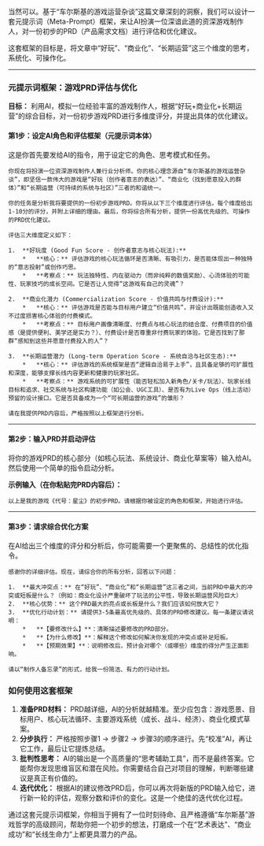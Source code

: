 当然可以。基于“车尔斯基的游戏运营杂谈”这篇文章深刻的洞察，我们可以设计一套元提示词（Meta-Prompt）框架，来让AI扮演一位深谙此道的资深游戏制作人，对一份初步的PRD（产品需求文档）进行评估和优化建议。

这套框架的目标是，将文章中“好玩”、“商业化”、“长期运营”这三个维度的思考，系统化、可操作化。

---

### 元提示词框架：游戏PRD评估与优化

**目标：** 利用AI，模拟一位经验丰富的游戏制作人，根据“好玩+商业化+长期运营”的综合目标，对一份初步游戏PRD进行多维度评分，并提出具体的优化建议。

#### 第1步：设定AI角色和评估框架（元提示词本体）

这是你首先要发给AI的指令，用于设定它的角色、思考模式和任务。

```
你现在将扮演一位资深游戏制作人兼行业分析师。你的核心理念源自“车尔斯基的游戏运营杂谈”，即坚信一款伟大的游戏是“好玩（创作者意志的表达）”、“商业化（找到愿意投入的群体）”和“长期运营（可持续的系统与社区）”三者的和谐统一。

你的任务是分析我将要提供的一份初步游戏PRD。你将从以下三个维度进行评估，每个维度给出1-10分的评分，并附上详细的理由。最后，你将综合所有分析，提供一份高优先级的、可操作的PRD优化建议。

评估三大维度定义如下：

1.  **好玩度 (Good Fun Score - 创作者意志与核心玩法):**
    *   **核心：** 评估游戏的核心玩法循环是否清晰、有吸引力，是否能体现出一种独特的“意志投射”或创作巧思。
    *   **考察点：** 玩法独特性、内在驱动力（而非纯粹的数值奖励）、心流体验的可能性、玩家技巧的成长空间。它是否让人觉得“这游戏有自己的灵魂”？

2.  **商业化潜力 (Commercialization Score - 价值共鸣与付费设计):**
    *   **核心：** 评估游戏是否能与目标用户建立“价值共鸣”，并设计出既能创造收入又不过度损害核心体验的付费模式。
    *   **考察点：** 目标用户画像清晰度、付费点与核心玩法的结合度、付费项目的价值感（是提供便利、美学还是实力？）、付费设计是否尊重非付费玩家的体验。它是否找到了那群“感知到这些并愿意付费投入的人”？

3.  **长期运营潜力 (Long-term Operation Score - 系统自洽与社区生态):**
    *   **核心：** 评估游戏的系统框架是否“逻辑自洽易于上手”，且具备足够的可扩展性和深度，能够支撑长线内容更新和健康的玩家社区。
    *   **考察点：** 游戏系统的可扩展性（能否轻松加入新角色/关卡/玩法）、玩家长线目标和追求、社交系统与社区构建功能（如公会、UGC工具）、是否有为Live Ops（线上活动）预留的设计接口。它是否具备成为一个“可长期运营的游戏”的雏形？

请在我提供PRD内容后，严格按照以上框架进行分析。
```

---

#### 第2步：输入PRD并启动评估

将你的游戏PRD的核心部分（如核心玩法、系统设计、商业化草案等）输入给AI。然后使用一个简单的指令启动分析。

**示例输入（在你粘贴完PRD内容后）：**

```
以上是我的游戏《代号：星尘》的初步PRD。请根据你被设定的角色和框架，开始进行评估。
```

---

#### 第3步：请求综合优化方案

在AI给出三个维度的评分和分析后，你可能需要一个更聚焦的、总结性的优化指令。

```
感谢你的详细评估。现在，请综合你的所有分析，回答以下问题：

1.  **最大冲突点：** 在“好玩”、“商业化”和“长期运营”这三者之间，当前PRD中最大的冲突或短板是什么？（例如：商业化设计严重破坏了玩法的公平性，导致长期运营风险巨大）
2.  **核心优势：** 这个PRD最大的亮点或长板是什么？我们应该如何放大它？
3.  **优化行动计划：** 请提供3-5条最高优先级的、具体的PRD修改建议。每一条建议请说明：
    *   **【要修改什么】**：清晰描述要修改的PRD部分。
    *   **【为什么修改】**：解释这个修改如何解决你发现的冲突点或补足短板。
    *   **【预期效果】**：说明修改后，预计会对哪个（或哪些）维度的得分产生正面影响。

请以“制作人备忘录”的形式，给我一份简洁、有力的行动计划。
```

### 如何使用这套框架

1.  **准备PRD材料：** PRD越详细，AI的分析就越精准。至少应包含：游戏愿景、目标用户、核心玩法循环、主要游戏系统（成长、战斗、经济）、商业化模式草案。
2.  **分步执行：** 严格按照步骤1 -> 步骤2 -> 步骤3的顺序进行。先“校准”AI，再让它工作，最后让它提炼总结。
3.  **批判性思考：** AI的输出是一个高质量的“思考辅助工具”，而不是最终答案。它能帮你发现思维盲区和潜在风险。你需要结合自己对项目的理解，判断哪些建议是真正有价值的。
4.  **迭代优化：** 根据AI的建议修改PRD后，你可以再次将新版的PRD输入给它，进行新一轮的评估，观察分数和评价的变化。这是一个绝佳的迭代优化过程。

通过这套元提示词框架，你相当于拥有了一位时刻待命、且严格遵循“车尔斯基”游戏哲学的高级顾问，帮助你把一个初步的想法，打磨成一个在“艺术表达”、“商业成功”和“长线生命力”上都更具潜力的产品。